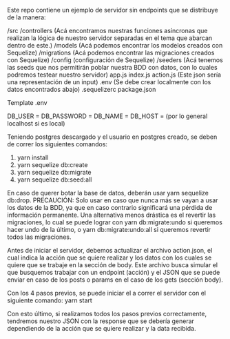 Este repo contiene un ejemplo de servidor sin endpoints que se distribuye de la manera:

/src
    /controllers
        (Acá encontramos nuestras funciones asíncronas que realizan la lógica de nuestro servidor separadas en el tema que abarcan dentro de este.)
    /models
        (Acá podemos encontrar los modelos creados con Sequelize)
    /migrations
        (Acá podemos encontrar las migraciones creados con Sequelize)
    /config 
        (configuración de Sequelize)
    /seeders
        (Acá tenemos las seeds que nos permitirán poblar nuestra BDD con datos, con lo cuales podremos testear nuestro servidor)
    app.js
    index.js
    action.js (Este json sería una representación de un input)
.env (Se debe crear localmente con los datos encontrados abajo)
.sequelizerc
package.json

Template .env

DB_USER = <completar>
DB_PASSWORD = <completar>
DB_NAME = <completar>
DB_HOST = <completar> (por lo general localhost si es local)


Teniendo postgres descargado y el usuario en postgres creado, se deben de correr los siguientes comandos:

1. yarn install
2. yarn sequelize db:create
3. yarn sequelize db:migrate
4. yarn sequelize db:seed:all

En caso de querer botar la base de datos, deberán usar yarn sequelize db:drop.
PRECAUCIÓN: Solo usar en caso que nunca más se vayan a usar los datos de la BDD, ya que en caso contrario significará una pérdida de información permanente.
Una alternativa menos drástica es el revertir las migraciones, lo cual se puede lograr con yarn db:migrate:undo si queremos hacer undo de la último, o yarn db:migrate:undo:all si queremos revertir todos las migraciones.




Antes de iniciar el servidor, debemos actualizar el archivo action.json, el cual indica la acción que se quiere realizar y los datos con los cuales se quiere que se trabaje en la sección de body. Este archivo busca simular el que busquemos trabajar con un endpoint (acción) y el JSON que se puede enviar en caso de los posts o params en el caso de los gets (sección body).


Con los 4 pasos previos, se puede iniciar el a correr el servidor con el siguiente comando:
yarn start

Con esto último, si realizamos todos los pasos previos correctamente, tendremos nuestro JSON con la response que se debería generar dependiendo de la acción que se quiere realizar y la data recibida. 